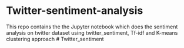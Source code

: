 # Twitter-sentiment-analysis
This repo contains the the Jupyter notebook which does the sentiment analysis on twitter dataset using twitter_sentiment, Tf-idf and K-means clustering approach
#   T w i t t e r _ s e n t i m e n t  
 